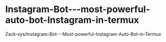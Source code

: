 # Instagram-Bot---most-powerful-auto-bot-Instagram-in-termux
Zack-sys/Instagram-Bot---Most-powerful-Instagram-Auto-Bot-in-Termux
